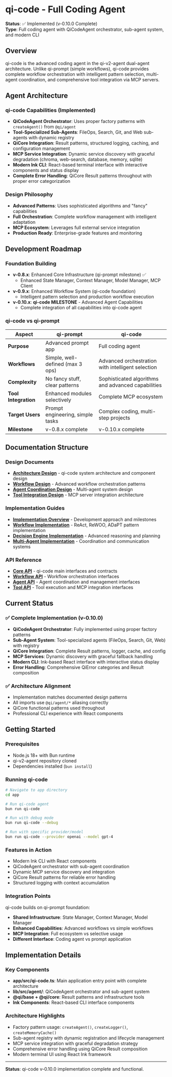 # qi-code - Full Coding Agent

**Status**: ✅ Implemented (v-0.10.0 Complete)  
**Type**: Full coding agent with QiCodeAgent orchestrator, sub-agent system, and modern CLI

## Overview

qi-code is the advanced coding agent in the qi-v2-agent dual-agent architecture. Unlike qi-prompt (simple workflows), qi-code provides complete workflow orchestration with intelligent pattern selection, multi-agent coordination, and comprehensive tool integration via MCP servers.

## Agent Architecture

### **qi-code Capabilities (Implemented)**
- **QiCodeAgent Orchestrator**: Uses proper factory patterns with `createAgent()` from `@qi/agent`
- **Tool-Specialized Sub-Agents**: FileOps, Search, Git, and Web sub-agents with dynamic registry
- **QiCore Integration**: Result<T> patterns, structured logging, caching, and configuration management
- **MCP Service Integration**: Dynamic service discovery with graceful degradation (chroma, web-search, database, memory, sqlite)
- **Modern Ink CLI**: React-based terminal interface with interactive components and status display
- **Complete Error Handling**: QiCore Result<T> patterns throughout with proper error categorization

### **Design Philosophy**
- **Advanced Patterns**: Uses sophisticated algorithms and "fancy" capabilities
- **Full Orchestration**: Complete workflow management with intelligent adaptation
- **MCP Ecosystem**: Leverages full external service integration
- **Production Ready**: Enterprise-grade features and monitoring

## Development Roadmap

### **Foundation Building**
- **v-0.8.x**: Enhanced Core Infrastructure (qi-prompt milestone) ✅
  - Enhanced State Manager, Context Manager, Model Manager, MCP Client
- **v-0.9.x**: Enhanced Workflow System (qi-code foundation)
  - Intelligent pattern selection and production workflow execution
- **v-0.10.x**: **qi-code MILESTONE** - Advanced Agent Capabilities
  - Complete integration of all capabilities into qi-code agent

### **qi-code vs qi-prompt**

| Aspect | qi-prompt | qi-code |
|--------|-----------|---------|
| **Purpose** | Advanced prompt app | Full coding agent |
| **Workflows** | Simple, well-defined (max 3 ops) | Advanced orchestration with intelligent selection |
| **Complexity** | No fancy stuff, clear patterns | Sophisticated algorithms and advanced capabilities |
| **Tool Integration** | Enhanced modules selectively | Complete MCP ecosystem |
| **Target Users** | Prompt engineering, simple tasks | Complex coding, multi-step projects |
| **Milestone** | v-0.8.x complete | v-0.10.x complete |

## Documentation Structure

### **Design Documents**
- **[Architecture Design](./architecture.md)** - qi-code system architecture and component design
- **[Workflow Design](./workflow-design.md)** - Advanced workflow orchestration patterns
- **[Agent Coordination Design](./agent-coordination.md)** - Multi-agent system design
- **[Tool Integration Design](./tool-integration.md)** - MCP server integration architecture

### **Implementation Guides**
- **[Implementation Overview](./implementation.md)** - Development approach and milestones
- **[Workflow Implementation](./workflow-implementation.md)** - ReAct, ReWOO, ADaPT pattern implementation
- **[Decision Engine Implementation](./decision-engine.md)** - Advanced reasoning and planning
- **[Multi-Agent Implementation](./multi-agent.md)** - Coordination and communication systems

### **API Reference**
- **[Core API](./api-reference.md)** - qi-code main interfaces and contracts
- **[Workflow API](./workflow-api.md)** - Workflow orchestration interfaces
- **[Agent API](./agent-api.md)** - Agent coordination and management interfaces
- **[Tool API](./tool-api.md)** - Tool execution and MCP integration interfaces

## Current Status

### **✅ Complete Implementation (v-0.10.0)**
- **QiCodeAgent Orchestrator**: Fully implemented using proper factory patterns
- **Sub-Agent System**: Tool-specialized agents (FileOps, Search, Git, Web) with registry
- **QiCore Integration**: Complete Result<T> patterns, logger, cache, and config
- **MCP Services**: Dynamic discovery with graceful fallback handling
- **Modern CLI**: Ink-based React interface with interactive status display
- **Error Handling**: Comprehensive QiError categories and Result<T> composition

### **✅ Architecture Alignment**
- Implementation matches documented design patterns
- All imports use `@qi/agent/*` aliasing correctly
- QiCore functional patterns used throughout
- Professional CLI experience with React components

## Getting Started

### **Prerequisites**
- Node.js 18+ with Bun runtime
- qi-v2-agent repository cloned
- Dependencies installed (`bun install`)

### **Running qi-code**
```bash
# Navigate to app directory
cd app

# Run qi-code agent
bun run qi-code

# Run with debug mode
bun run qi-code --debug

# Run with specific provider/model
bun run qi-code --provider openai --model gpt-4
```

### **Features in Action**
- Modern Ink CLI with React components
- QiCodeAgent orchestrator with sub-agent coordination
- Dynamic MCP service discovery and integration
- QiCore Result<T> patterns for reliable error handling
- Structured logging with context accumulation

### **Integration Points**
qi-code builds on qi-prompt foundation:
- **Shared Infrastructure**: State Manager, Context Manager, Model Manager
- **Enhanced Capabilities**: Advanced workflows vs simple workflows
- **MCP Integration**: Full ecosystem vs selective usage
- **Different Interface**: Coding agent vs prompt application

## Implementation Details

### **Key Components**
- **app/src/qi-code.ts**: Main application entry point with complete architecture
- **lib/src/agent/**: QiCodeAgent orchestrator and sub-agent system
- **@qi/base + @qi/core**: Result<T> patterns and infrastructure tools
- **Ink Components**: React-based CLI interface components

### **Architecture Highlights**
- Factory pattern usage: `createAgent()`, `createLogger()`, `createMemoryCache()`
- Sub-agent registry with dynamic registration and lifecycle management
- MCP service integration with graceful degradation strategy
- Comprehensive error handling using QiCore Result<T> composition
- Modern terminal UI using React Ink framework

---

**Status**: qi-code v-0.10.0 implementation complete and functional.